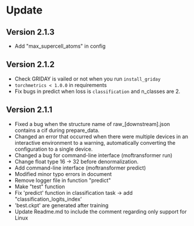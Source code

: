 # Update

## Version 2.1.3
- Add "max_supercell_atoms" in config

## Version 2.1.2
- Check GRIDAY is vailed or not when you run `install_griday`
- `torchmetrics < 1.0.0` in requirements
- Fix bugs in predict when loss is `classification` and n_classes are 2.

## Version 2.1.1
- Fixed a bug when the structure name of raw_[downstream].json contains a cif during prepare_data.
- Changed an error that occurred when there were multiple devices in an interactive environment to a warning, automatically converting the configuration to a single device.
- Changed a bug for command-line interface (moftransformer run)
- Change float type 16 -> 32 before denormalization.
- Add command-line interface (moftransformer predict)
- Modified minor typo errors in document
- Remove logger file in function "predict"
- Make "test" function
- Fix 'predict' function in classification task -> add "classification_logits_index'
- 'best.ckpt' are generated after training
- Update Readme.md to include the comment regarding only support for Linux